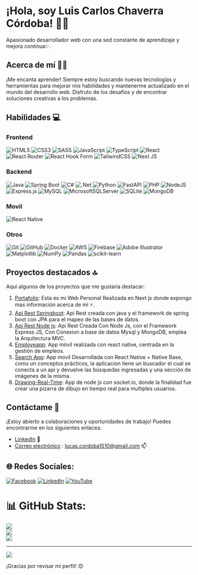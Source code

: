 # ¡Hola, soy Luis Carlos Chaverra Córdoba! 🌱👋

Apasionado desarrollador web con una sed constante de aprendizaje y mejora continua✨. 

## Acerca de mí 🧑‍💻

¡Me encanta aprender! Siempre estoy buscando nuevas tecnologías y herramientas para mejorar mis habilidades y mantenerme actualizado en el mundo del desarrollo web. Disfruto de los desafíos y de encontrar soluciones creativas a los problemas.

## Habilidades 💻

### Frontend

![HTML5](https://img.shields.io/badge/html5-%23E34F26.svg?style=for-the-badge&logo=html5&logoColor=white) 
![CSS3](https://img.shields.io/badge/css3-%231572B6.svg?style=for-the-badge&logo=css3&logoColor=white) 
![SASS](https://img.shields.io/badge/SASS-hotpink.svg?style=for-the-badge&logo=SASS&logoColor=white) 
![JavaScript](https://img.shields.io/badge/javascript-%23323330.svg?style=for-the-badge&logo=javascript&logoColor=%23F7DF1E) 
![TypeScript](https://img.shields.io/badge/typescript-%23007ACC.svg?style=for-the-badge&logo=typescript&logoColor=white) 
![React](https://img.shields.io/badge/react-%2320232a.svg?style=for-the-badge&logo=react&logoColor=%2361DAFB) 
![React Router](https://img.shields.io/badge/React_Router-CA4245?style=for-the-badge&logo=react-router&logoColor=white) 
![React Hook Form](https://img.shields.io/badge/React%20Hook%20Form-%23EC5990.svg?style=for-the-badge&logo=reacthookform&logoColor=white) 
![TailwindCSS](https://img.shields.io/badge/tailwindcss-%2338B2AC.svg?style=for-the-badge&logo=tailwind-css&logoColor=white) 
![Next JS](https://img.shields.io/badge/Next-black?style=for-the-badge&logo=next.js&logoColor=white)

### Backend
![Java](https://img.shields.io/badge/Java-%23ED8B00.svg?style=for-the-badge&logo=java&logoColor=white)
![Spring Boot](https://img.shields.io/badge/Spring_Boot-6DB33F?style=for-the-badge&logo=spring-boot&logoColor=white)
![C#](https://img.shields.io/badge/c%23-%23239120.svg?style=for-the-badge&logo=csharp&logoColor=white)
![.Net](https://img.shields.io/badge/.NET-5C2D91?style=for-the-badge&logo=.net&logoColor=white) 
![Python](https://img.shields.io/badge/python-3670A0?style=for-the-badge&logo=python&logoColor=ffdd54) 
![FastAPI](https://img.shields.io/badge/FastAPI-005571?style=for-the-badge&logo=fastapi) 
![PHP](https://img.shields.io/badge/php-%23777BB4.svg?style=for-the-badge&logo=php&logoColor=white) 
![NodeJS](https://img.shields.io/badge/node.js-6DA55F?style=for-the-badge&logo=node.js&logoColor=white)
![Express.js](https://img.shields.io/badge/express.js-%23404d59.svg?style=for-the-badge&logo=express&logoColor=%2361DAFB)
![MySQL](https://img.shields.io/badge/mysql-%2300000f.svg?style=for-the-badge&logo=mysql&logoColor=white) 
![MicrosoftSQLServer](https://img.shields.io/badge/Microsoft%20SQL%20Server-CC2927?style=for-the-badge&logo=microsoft%20sql%20server&logoColor=white)
![SQLite](https://img.shields.io/badge/sqlite-%2307405e.svg?style=for-the-badge&logo=sqlite&logoColor=white) 
![MongoDB](https://img.shields.io/badge/MongoDB-%234ea94b.svg?style=for-the-badge&logo=mongodb&logoColor=white) 

### Movil
![React Native](https://img.shields.io/badge/react_native-%2320232a.svg?style=for-the-badge&logo=react&logoColor=%2361DAFB) 

### Otros
![Git](https://img.shields.io/badge/git-%23F05033.svg?style=for-the-badge&logo=git&logoColor=white) 
![GitHub](https://img.shields.io/badge/github-%23121011.svg?style=for-the-badge&logo=github&logoColor=white)
![Docker](https://img.shields.io/badge/docker-%230db7ed.svg?style=for-the-badge&logo=docker&logoColor=white)
![AWS](https://img.shields.io/badge/AWS-%23FF9900.svg?style=for-the-badge&logo=amazon-aws&logoColor=white)
![Firebase](https://img.shields.io/badge/firebase-%23039BE5.svg?style=for-the-badge&logo=firebase) 
![Adobe Illustrator](https://img.shields.io/badge/adobe%20illustrator-%23FF9A00.svg?style=for-the-badge&logo=adobe%20illustrator&logoColor=white) 
![Matplotlib](https://img.shields.io/badge/Matplotlib-%23ffffff.svg?style=for-the-badge&logo=Matplotlib&logoColor=black) 
![NumPy](https://img.shields.io/badge/numpy-%23013243.svg?style=for-the-badge&logo=numpy&logoColor=white) 
![Pandas](https://img.shields.io/badge/pandas-%23150458.svg?style=for-the-badge&logo=pandas&logoColor=white)
![scikit-learn](https://img.shields.io/badge/scikit--learn-%23F7931E.svg?style=for-the-badge&logo=scikit-learn&logoColor=white)

## Proyectos destacados 🔝

Aquí algunos de los proyectos que me gustaria destacar:

1. [Portafolio]([https://github.com/lcchaverra/LuDev-React](https://github.com/lcchaverra/Lucas-Portafolio)): Esta es mi Web Personal Realizada en Next js donde expongo mas información acerca de mi ⚡.
2. [Api Rest Springboot](https://github.com/lcchaverra/api-springboot-test): Api Rest creada con java y el framework de spring boot con JPA para el mapeo de las bases de datos.
3. [Api Rest Node js](https://github.com/lcchaverra/api-node): Api Rest Creada Con Node Js, con el Framework Express JS, Con Conexion a base de datos Mysql y MongoDB, emplea la Arquitectura MVC.
4. [Employeapp](https://github.com/lcchaverra/employeapp): App móvil realizada con react native, centrada en la gestión de empleos.
5. [Search App](https://github.com/lcchaverra/TestApp): App movil Desarrollada con React Native + Native Base, como un conceptos prácticos, la aplicacion tiene un buscador el cual se conecta a un api y devuelve las búsquedas ingresadas y una sección de imágenes de la misma.
7. [Drawing-Real-Time](https://github.com/lcchaverra/Drawing-Real-Time): App de node js con socket.io, donde la finalidad fue crear una pizarra de dibujo en tiempo real para multiples usuarios.

## Contáctame 📩

¡Estoy abierto a colaboraciones y oportunidades de trabajo! Puedes encontrarme en los siguientes enlaces:

- [LinkedIn](https://www.linkedin.com/in/lcchaverra/) 💬
- [Correo electrónico](lucas.cordoba1510@gmail.com) : lucas.cordoba1510@gmail.com 📫

## 🌐 Redes Sociales:
[![Facebook](https://img.shields.io/badge/Facebook-%231877F2.svg?logo=Facebook&logoColor=white)](https://facebook.com/https://web.facebook.com/Lucas.cord2/) 
[![LinkedIn](https://img.shields.io/badge/LinkedIn-%230077B5.svg?logo=linkedin&logoColor=white)](https://linkedin.com/in/https://www.linkedin.com/in/lcchaverra/) 
[![YouTube](https://img.shields.io/badge/YouTube-%23FF0000.svg?logo=YouTube&logoColor=white)](https://youtube.com/@https://www.youtube.com/channel/UCN9sFtkCpOEhnpw0TQLohvw) 

# 📊 GitHub Stats:
![](https://github-readme-stats.vercel.app/api?username=lcchaverra&theme=dark&hide_border=false&include_all_commits=false&count_private=false)<br/>
![](https://github-readme-streak-stats.herokuapp.com/?user=lcchaverra&theme=dark&hide_border=false)<br/>
![](https://github-readme-stats.vercel.app/api/top-langs/?username=lcchaverra&theme=dark&hide_border=false&include_all_commits=false&count_private=false&layout=compact)

---
[![](https://visitcount.itsvg.in/api?id=lcchaverra&icon=0&color=0)](https://visitcount.itsvg.in)

¡Gracias por revisar mi perfil! 😊
